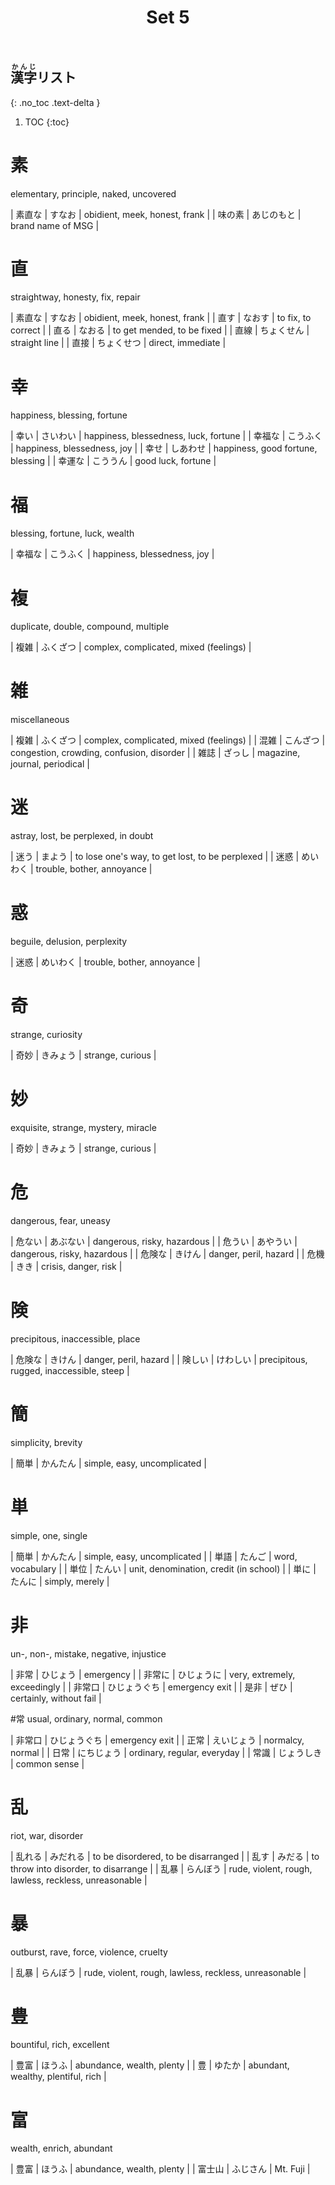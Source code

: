 ﻿---
layout: default
title: Set 5
parent: N3 Kanji List
grand_parent: <ruby>漢字<rt>かんじ</rt></ruby> Kanji
nav_order: 5
---

## <ruby>漢字<rt>かんじ</rt></ruby>リスト
{: .no_toc .text-delta }

1. TOC
{:toc}

# 素
elementary, principle, naked, uncovered

| 素直な | すなお     | obidient, meek, honest, frank |
| 味の素 | あじのもと | brand name of MSG             |

# 直
straightway, honesty, fix, repair

| 素直な | すなお     | obidient, meek, honest, frank |
| 直す   | なおす     | to fix, to correct            |
| 直る   | なおる     | to get mended, to be fixed    |
| 直線   | ちょくせん | straight line                 |
| 直接   | ちょくせつ | direct, immediate             |

# 幸
happiness, blessing, fortune

| 幸い   | さいわい   | happiness, blessedness, luck, fortune |
| 幸福な | こうふく   | happiness, blessedness, joy           |
| 幸せ   | しあわせ   | happiness, good fortune, blessing     |
| 幸運な | こううん   | good luck, fortune                    |

# 福
blessing, fortune, luck, wealth

| 幸福な | こうふく | happiness, blessedness, joy |


# 複
duplicate, double, compound, multiple

| 複雑 | ふくざつ | complex, complicated, mixed (feelings) |

# 雑
miscellaneous

| 複雑 | ふくざつ | complex, complicated, mixed (feelings)    |
| 混雑 | こんざつ | congestion, crowding, confusion, disorder |
| 雑誌 | ざっし   | magazine, journal, periodical             |

# 迷
astray, lost, be perplexed, in doubt

| 迷う | まよう   | to lose one's way, to get lost, to be perplexed |
| 迷惑 | めいわく | trouble, bother, annoyance                      |

# 惑
beguile, delusion, perplexity

| 迷惑 | めいわく | trouble, bother, annoyance |

# 奇
strange, curiosity

| 奇妙 | きみょう | strange, curious |

# 妙
exquisite, strange, mystery, miracle

| 奇妙 | きみょう | strange, curious |

# 危
dangerous, fear, uneasy

| 危ない | あぶない | dangerous, risky, hazardous |
| 危うい | あやうい | dangerous, risky, hazardous |
| 危険な | きけん   | danger, peril, hazard       |
| 危機   | きき     | crisis, danger, risk        |

# 険
precipitous, inaccessible, place

| 危険な | きけん   | danger, peril, hazard                    |
| 険しい | けわしい | precipitous, rugged, inaccessible, steep |

# 簡
simplicity, brevity

| 簡単 | かんたん | simple, easy, uncomplicated |

# 単
simple, one, single

| 簡単 | かんたん | simple, easy, uncomplicated            |
| 単語 | たんご   | word, vocabulary                       |
| 単位 | たんい   | unit, denomination, credit (in school) |
| 単に | たんに   | simply, merely                         |

# 非
un-, non-, mistake, negative, injustice

| 非常   | ひじょう     | emergency                    |
| 非常に | ひじょうに   | very, extremely, exceedingly |
| 非常口 | ひじょうぐち | emergency exit               |
| 是非   | ぜひ         | certainly, without fail      |

#常
usual, ordinary, normal, common

| 非常口 | ひじょうぐち | emergency exit              |
| 正常   | えいじょう   | normalcy, normal            |
| 日常   | にちじょう   | ordinary, regular, everyday |
| 常識   | じょうしき   | common sense                |

# 乱
riot, war, disorder

| 乱れる | みだれる | to be disordered, to be disarranged                   |
| 乱す   | みだる   | to throw into disorder, to disarrange                 |
| 乱暴   | らんぼう | rude, violent, rough, lawless, reckless, unreasonable |

# 暴
outburst, rave, force, violence, cruelty

| 乱暴 | らんぼう | rude, violent, rough, lawless, reckless, unreasonable |

# 豊
bountiful, rich, excellent

| 豊富 | ほうふ | abundance, wealth, plenty          |
| 豊   | ゆたか | abundant, wealthy, plentiful, rich |

# 富
wealth, enrich, abundant

| 豊富   | ほうふ   | abundance, wealth, plenty |
| 富士山 | ふじさん | Mt. Fuji                  |
